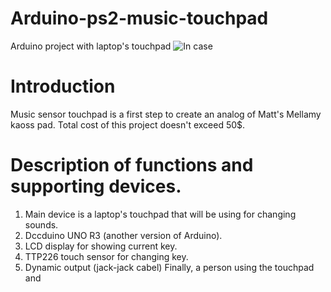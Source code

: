 # Arduino-ps2-music-touchpad
Arduino project with laptop's touchpad
![In case](https://user-images.githubusercontent.com/107487372/173910013-def7c9c2-3631-4de0-a0e0-675cfd504d5a.png)

# Introduction
Music sensor touchpad is a first step to create an analog of Matt's Mellamy kaoss pad. Total cost of this project doesn't exceed 50$.

# Description of functions and supporting devices.

1. Main device is a laptop's touchpad that will be using for changing sounds.
2. Dccduino UNO R3 (another version of Arduino).
3. LCD display for showing current key.
4. TTP226 touch sensor for changing key.
5. Dynamic output (jack-jack cabel)
Finally, a person using the touchpad and  
